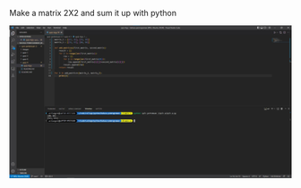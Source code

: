 Make a matrix 2X2 and sum it up with python

![screenshot](https://raw.githubusercontent.com/actiangent/bahasa-pemrograman/main/quiz-pertemuan-3/images/Screenshot%202022-10-03%20204258.jpg)